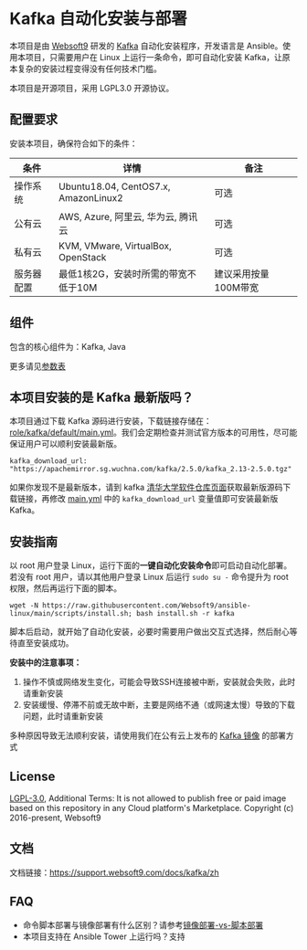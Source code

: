 # Kafka 自动化安装与部署

本项目是由 [Websoft9](http://www.websoft9.com) 研发的 [Kafka](http://kafka.apache.org) 自动化安装程序，开发语言是 Ansible。使用本项目，只需要用户在 Linux 上运行一条命令，即可自动化安装 Kafka，让原本复杂的安装过程变得没有任何技术门槛。  

本项目是开源项目，采用 LGPL3.0 开源协议。

## 配置要求

安装本项目，确保符合如下的条件：

| 条件       | 详情       | 备注  |
| ------------ | ------------ | ----- |
| 操作系统       | Ubuntu18.04, CentOS7.x, AmazonLinux2 |  可选  |
| 公有云| AWS, Azure, 阿里云, 华为云, 腾讯云 | 可选 |
| 私有云|  KVM, VMware, VirtualBox, OpenStack | 可选 |
| 服务器配置 | 最低1核2G，安装时所需的带宽不低于10M |  建议采用按量100M带宽 |

## 组件

包含的核心组件为：Kafka, Java

更多请见[参数表](/docs/zh/stack-components.md)

## 本项目安装的是 Kafka 最新版吗？

本项目通过下载 Kafka 源码进行安装，下载链接存储在：[role/kafka/default/main.yml](/roles/kafka/defaults/main.yml)。我们会定期检查并测试官方版本的可用性，尽可能保证用户可以顺利安装最新版。

```
kafka_download_url: "https://apachemirror.sg.wuchna.com/kafka/2.5.0/kafka_2.13-2.5.0.tgz"
```

如果你发现不是最新版本，请到 kafka [清华大学软件仓库页面](https://mirrors.tuna.tsinghua.edu.cn/apache/kafka/)获取最新版源码下载链接，再修改 [main.yml](/roles/kafka/defaults/main.yml) 中的 ```kafka_download_url``` 变量值即可安装最新版 Kafka。

## 安装指南

以 root 用户登录 Linux，运行下面的**一键自动化安装命令**即可启动自动化部署。若没有 root 用户，请以其他用户登录 Linux 后运行 `sudo su -` 命令提升为 root 权限，然后再运行下面的脚本。

```
wget -N https://raw.githubusercontent.com/Websoft9/ansible-linux/main/scripts/install.sh; bash install.sh -r kafka
```

脚本后启动，就开始了自动化安装，必要时需要用户做出交互式选择，然后耐心等待直至安装成功。

**安装中的注意事项：**  

1. 操作不慎或网络发生变化，可能会导致SSH连接被中断，安装就会失败，此时请重新安装
2. 安装缓慢、停滞不前或无故中断，主要是网络不通（或网速太慢）导致的下载问题，此时请重新安装

多种原因导致无法顺利安装，请使用我们在公有云上发布的 [Kafka 镜像](https://apps.websoft9.com/kafka) 的部署方式

## License

[LGPL-3.0](/License.md), Additional Terms: It is not allowed to publish free or paid image based on this repository in any Cloud platform's Marketplace.
Copyright (c) 2016-present, Websoft9

## 文档

文档链接：https://support.websoft9.com/docs/kafka/zh

## FAQ

- 命令脚本部署与镜像部署有什么区别？请参考[镜像部署-vs-脚本部署](https://support.websoft9.com/docs/faq/zh/bz-product.html#镜像部署-vs-脚本部署)
- 本项目支持在 Ansible Tower 上运行吗？支持
